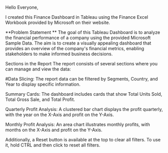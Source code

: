 Hello Everyone,

I created this Finance Dashboard in Tableau using the Finance Excel Workbook provided by Microsoft on their website.

**Problem Statement **
The goal of this Tableau Dashboard is to analyze the financial performance of a company using the provided Microsoft Sample Data. The aim is to create a visually appealing dashboard that provides an overview of the company's financial metrics, enabling stakeholders to make informed business decisions.

Sections in the Report The report consists of several sections where you can manage and view the data:

#Data Slicing: 
The report data can be filtered by Segments, Country, and Year to display specific information.

Summary Cards: The dashboard includes cards that show Total Units Sold, Total Gross Sale, and Total Profit.

Quarterly Profit Analysis: A clustered bar chart displays the profit quarterly, with the year on the X-Axis and profit on the Y-Axis.

Monthly Profit Analysis: An area chart illustrates monthly profits, with months on the X-Axis and profit on the Y-Axis.

Additionally, a Reset button is available at the top to clear all filters. To use it, hold CTRL and then click to reset all filters.
 
